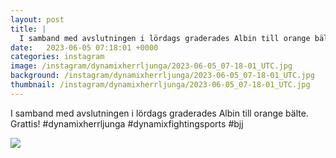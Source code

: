 ```yaml
---
layout: post
title: |
  I samband med avslutningen i lördags graderades Albin till orange bälte
date:   2023-06-05 07:18:01 +0000
categories: instagram
image: /instagram/dynamixherrljunga/2023-06-05_07-18-01_UTC.jpg
background: /instagram/dynamixherrljunga/2023-06-05_07-18-01_UTC.jpg
thumbnail: /instagram/dynamixherrljunga/2023-06-05_07-18-01_UTC.jpg
---
```

I samband med avslutningen i lördags graderades Albin till orange bälte. Grattis! #dynamixherrljunga #dynamixfightingsports #bjj



<img src='/www-dynamix-herrljunga/instagram/dynamixherrljunga/2023-06-05_07-18-01_UTC.jpg' class='img-fluid' />
